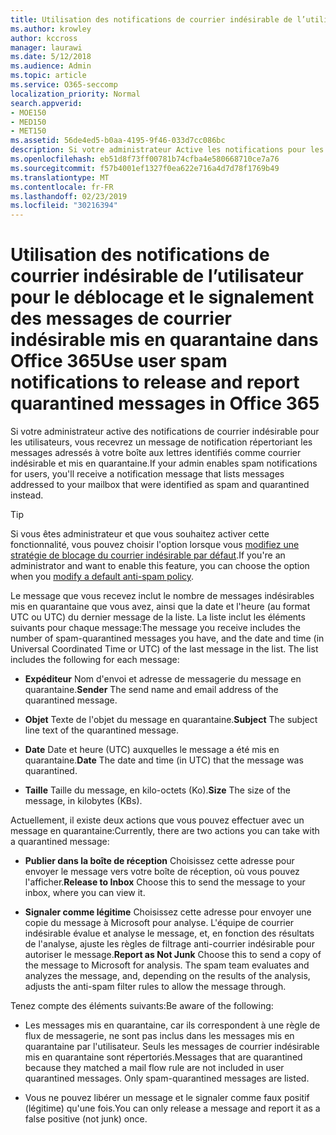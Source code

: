 ```yaml
---
title: Utilisation des notifications de courrier indésirable de l’utilisateur pour le déblocage et le signalement des messages de courrier indésirable mis en quarantaine dans Office 365
ms.author: krowley
author: kccross
manager: laurawi
ms.date: 5/12/2018
ms.audience: Admin
ms.topic: article
ms.service: O365-seccomp
localization_priority: Normal
search.appverid:
- MOE150
- MED150
- MET150
ms.assetid: 56de4ed5-b0aa-4195-9f46-033d7cc086bc
description: Si votre administrateur Active les notifications pour les utilisateurs, vous recevrez un message de notification répertoriant les messages envoyés à votre boîte aux lettres identifiés comme courriers indésirables, en masse ou par hameçonnage. Vous pouvez publier ou signaler des messages après leur notification.
ms.openlocfilehash: eb51d8f73ff00781b74cfba4e580668710ce7a76
ms.sourcegitcommit: f57b4001ef1327f0ea622e716a4d7d78f1769b49
ms.translationtype: MT
ms.contentlocale: fr-FR
ms.lasthandoff: 02/23/2019
ms.locfileid: "30216394"
---
```

# <a name="use-user-spam-notifications-to-release-and-report-quarantined-messages-in-office-365"></a><span data-ttu-id="014e9-104">Utilisation des notifications de courrier indésirable de l’utilisateur pour le déblocage et le signalement des messages de courrier indésirable mis en quarantaine dans Office 365</span><span class="sxs-lookup"><span data-stu-id="014e9-104">Use user spam notifications to release and report quarantined messages in Office 365</span></span>

<span data-ttu-id="014e9-105">Si votre administrateur active des notifications de courrier indésirable pour les utilisateurs, vous recevrez un message de notification répertoriant les messages adressés à votre boîte aux lettres identifiés comme courrier indésirable et mis en quarantaine.</span><span class="sxs-lookup"><span data-stu-id="014e9-105">If your admin enables spam notifications for users, you'll receive a notification message that lists messages addressed to your mailbox that were identified as spam and quarantined instead.</span></span>
  
> [!TIP]
> <span data-ttu-id="014e9-106">Si vous êtes administrateur et que vous souhaitez activer cette fonctionnalité, vous pouvez choisir l'option lorsque vous [modifiez une stratégie de blocage du courrier indésirable par défaut](https://go.microsoft.com/fwlink/?LinkId=800313).</span><span class="sxs-lookup"><span data-stu-id="014e9-106">If you're an administrator and want to enable this feature, you can choose the option when you [modify a default anti-spam policy](https://go.microsoft.com/fwlink/?LinkId=800313).</span></span> 
  
<span data-ttu-id="014e9-p102">Le message que vous recevez inclut le nombre de messages indésirables mis en quarantaine que vous avez, ainsi que la date et l'heure (au format UTC ou UTC) du dernier message de la liste. La liste inclut les éléments suivants pour chaque message:</span><span class="sxs-lookup"><span data-stu-id="014e9-p102">The message you receive includes the number of spam-quarantined messages you have, and the date and time (in Universal Coordinated Time or UTC) of the last message in the list. The list includes the following for each message:</span></span>
  
- <span data-ttu-id="014e9-109">**Expéditeur** Nom d'envoi et adresse de messagerie du message en quarantaine.</span><span class="sxs-lookup"><span data-stu-id="014e9-109">**Sender** The send name and email address of the quarantined message.</span></span> 
    
- <span data-ttu-id="014e9-110">**Objet** Texte de l'objet du message en quarantaine.</span><span class="sxs-lookup"><span data-stu-id="014e9-110">**Subject** The subject line text of the quarantined message.</span></span> 
    
- <span data-ttu-id="014e9-111">**Date** Date et heure (UTC) auxquelles le message a été mis en quarantaine.</span><span class="sxs-lookup"><span data-stu-id="014e9-111">**Date** The date and time (in UTC) that the message was quarantined.</span></span> 
    
- <span data-ttu-id="014e9-112">**Taille** Taille du message, en kilo-octets (Ko).</span><span class="sxs-lookup"><span data-stu-id="014e9-112">**Size** The size of the message, in kilobytes (KBs).</span></span> 
    
<span data-ttu-id="014e9-113">Actuellement, il existe deux actions que vous pouvez effectuer avec un message en quarantaine:</span><span class="sxs-lookup"><span data-stu-id="014e9-113">Currently, there are two actions you can take with a quarantined message:</span></span>
  
- <span data-ttu-id="014e9-114">**Publier dans la boîte de réception** Choisissez cette adresse pour envoyer le message vers votre boîte de réception, où vous pouvez l'afficher.</span><span class="sxs-lookup"><span data-stu-id="014e9-114">**Release to Inbox** Choose this to send the message to your inbox, where you can view it.</span></span> 
    
- <span data-ttu-id="014e9-p103">**Signaler comme légitime** Choisissez cette adresse pour envoyer une copie du message à Microsoft pour analyse. L'équipe de courrier indésirable évalue et analyse le message, et, en fonction des résultats de l'analyse, ajuste les règles de filtrage anti-courrier indésirable pour autoriser le message.</span><span class="sxs-lookup"><span data-stu-id="014e9-p103">**Report as Not Junk** Choose this to send a copy of the message to Microsoft for analysis. The spam team evaluates and analyzes the message, and, depending on the results of the analysis, adjusts the anti-spam filter rules to allow the message through.</span></span> 
    
<span data-ttu-id="014e9-117">Tenez compte des éléments suivants:</span><span class="sxs-lookup"><span data-stu-id="014e9-117">Be aware of the following:</span></span>
  
- <span data-ttu-id="014e9-p104">Les messages mis en quarantaine, car ils correspondent à une règle de flux de messagerie, ne sont pas inclus dans les messages mis en quarantaine par l'utilisateur. Seuls les messages de courrier indésirable mis en quarantaine sont répertoriés.</span><span class="sxs-lookup"><span data-stu-id="014e9-p104">Messages that are quarantined because they matched a mail flow rule are not included in user quarantined messages. Only spam-quarantined messages are listed.</span></span>
    
- <span data-ttu-id="014e9-120">Vous ne pouvez libérer un message et le signaler comme faux positif (légitime) qu'une fois.</span><span class="sxs-lookup"><span data-stu-id="014e9-120">You can only release a message and report it as a false positive (not junk) once.</span></span>
    

